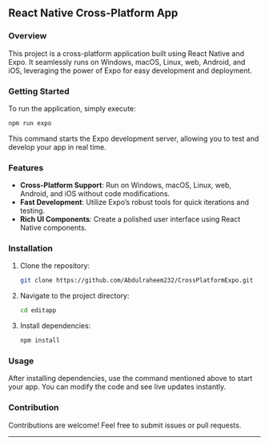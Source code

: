 
## React Native Cross-Platform App

### Overview
This project is a cross-platform application built using React Native and Expo. It seamlessly runs on Windows, macOS, Linux, web, Android, and iOS, leveraging the power of Expo for easy development and deployment.

### Getting Started
To run the application, simply execute:

```bash
npm run expo
```

This command starts the Expo development server, allowing you to test and develop your app in real time.

### Features
- **Cross-Platform Support**: Run on Windows, macOS, Linux, web, Android, and iOS without code modifications.
- **Fast Development**: Utilize Expo’s robust tools for quick iterations and testing.
- **Rich UI Components**: Create a polished user interface using React Native components.

### Installation
1. Clone the repository:
   ```bash
   git clone https://github.com/Abdulraheem232/CrossPlatformExpo.git
   ```
2. Navigate to the project directory:
   ```bash
   cd editapp
   ```
3. Install dependencies:
   ```bash
   npm install
   ```

### Usage
After installing dependencies, use the command mentioned above to start your app. You can modify the code and see live updates instantly.

### Contribution
Contributions are welcome! Feel free to submit issues or pull requests.

---
